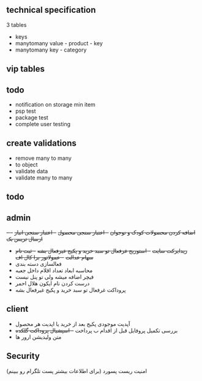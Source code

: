 ## technical specification

3 tables
- keys
- manytomany value - product - key
- manytomany key - category

## vip tables

## todo
- notification on storage min item
- psp test
- package test
- complete user testing

## create validations
- remove many to many
- to object
- validate data
- validate many to many


## todo

## admin
~~- اضافه کردن محصولات کودک و نوجوان~~
~~- اعتبار سنجی محصول~~
~~- اعتبار سنجی انبار~~
~~- ارسال تریس بک~~
- ~~ریدایرکت سایت~~
~~- استوریج غرفعال تو سبد خرید و پکیج غیرفعال بشه~~
~~- ثبت نام سهام عدالت~~
~~- عمولاتور برا کال اف~~
- فعالسازی دسته بندی
- محاسبه ابعاد تعداد اقلام داخل جعبه
- فیچر اضافه میشه ولی تو پنل نیست 
- درست کردن نام ایکون هلال احمر
- پروداکت غرفعال تو سبد خرید و پکیج غیرفعال بشه


## client 
- آپدیت موجودی پکیج بعد از خرید یا اپدیت هر محصول
- بررسی تکمیل پروفایل قبل از اقدام ب پرداخت
~~- اسپشیال پروداکت گلکده~~
- متن ولیدیشن ارور ها

## Security
امنیت ریست پسورد (برای اطلاعات بیشتر پست تلگرام رو ببینم)